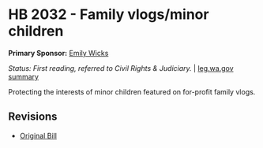 # HB 2032 - Family vlogs/minor children
**Primary Sponsor:** [Emily Wicks](/person/leg/wicks_em.md)

*Status: First reading, referred to Civil Rights & Judiciary.* | [leg.wa.gov summary](https://app.leg.wa.gov/billsummary?BillNumber=2032&Year=2021)

Protecting the interests of minor children featured on for-profit family vlogs.

## Revisions
* [Original Bill](1/)